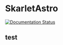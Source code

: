 # SkarletAstro
[![Documentation Status](https://readthedocs.org/projects/skarlotastro/badge/?version=latest)](https://skarlotastro.readthedocs.io/es/latest/?badge=latest)

## test
